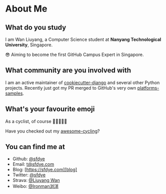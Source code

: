 # About Me

## What do you study

I am Wan Liuyang, a Computer Science student at **Nanyang Technological University**, Singapore.

😎 Aiming to become the first GitHub Campus Expert in Singapore.

## What community are you involved with

I am an active maintainer of [cookiecutter-django][cookiecutter-django] and several other Python projects. Recently just got my PR merged to  GitHub's very own [platforms-samples][platform-samples].

## What's your favourite emoji

As a cyclist, of course 🚴🚴🚴🚴🚴

Have you checked out my [awesome-cycling][awesome-cycling]?


## You can find me at

- Github: [@sfdye][github]
- Email: t@sfdye.com
- Blog: [https://sfdye.com][blog]
- Twitter: [@sfdye][twitter]
- Strava: [@Liuyang Wan][strava]
- Weibo: [@Ironman浏洋][weibo]

[awesome-cycling]: https://github.com/sfdye/awesome-cycling
[github]: https://github.com/sfdye
[twitter]: https://twitter.com/sfdye
[strava]: https://www.strava.com/athletes/6020087
[blog]: https://sfdye.com
[weibo]: https://weibo.com/u/5042410848
[cookiecutter-django]: https://github.com/pydanny/cookiecutter-django
[platform-samples]: https://github.com/github/platform-samples